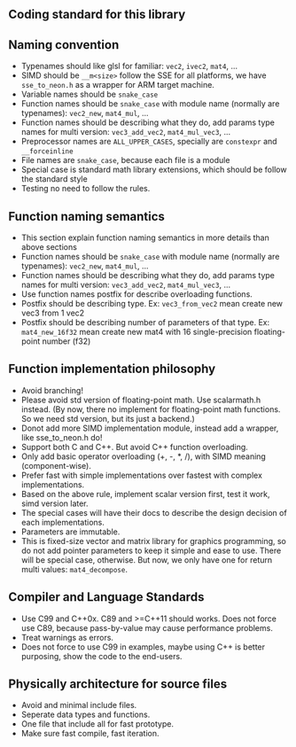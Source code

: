 Coding standard for this library
--------------------------------

Naming convention
-----------------
- Typenames should like glsl for familiar: `vec2`, `ivec2`, `mat4`, ...
- SIMD should be `__m<size>` follow the SSE for all platforms, we have `sse_to_neon.h` as a wrapper for ARM target machine.
- Variable names should be `snake_case`
- Function names should be `snake_case` with module name (normally are typenames): `vec2_new`, `mat4_mul`, ...
- Function names should be describing what they do, add params type names for multi version: `vec3_add_vec2`, `mat4_mul_vec3`, ...
- Preprocessor names are `ALL_UPPER_CASES`, specially are `constexpr` and `__forceinline`
- File names are `snake_case`, because each file is a module
- Special case is standard math library extensions, which should be follow the standard style
- Testing no need to follow the rules.

Function naming semantics
-------------------------
- This section explain function naming semantics in more details than above sections
- Function names should be `snake_case` with module name (normally are typenames): `vec2_new`, `mat4_mul`, ...
- Function names should be describing what they do, add params type names for multi version: `vec3_add_vec2`, `mat4_mul_vec3`, ...
- Use function names postfix for describe overloading functions.
- Postfix should be describing type. Ex: `vec3_from_vec2` mean create new vec3 from 1 vec2
- Postfix should be describing number of parameters of that type. Ex: `mat4_new_16f32` mean create new mat4 with 16 single-precision floating-point number (f32)

Function implementation philosophy
----------------------------------
- Avoid branching!
- Please avoid std version of floating-point math. Use scalarmath.h instead. (By now, there no implement for floating-point math functions. So we need std version, but its just a backend.)
- Donot add more SIMD implementation module, instead add a wrapper, like sse_to_neon.h do!
- Support both C and C++. But avoid C++ function overloading.
- Only add basic operator overloading (+, -, *, /), with SIMD meaning (component-wise).
- Prefer fast with simple implementations over fastest with complex implementations.
- Based on the above rule, implement scalar version first, test it work, simd version later.
- The special cases will have their docs to describe the design decision of each implementations.
- Parameters are immutable.
- This is fixed-size vector and matrix library for graphics programming, so do not add pointer parameters to keep it simple and ease to use. There will be special case, otherwise. But now, we only have one for return multi values: `mat4_decompose`.

Compiler and Language Standards
-------------------------------
- Use C99 and C++0x. C89 and >=C++11 should works. Does not force use C89, because pass-by-value may cause performance problems.
- Treat warnings as errors.
- Does not force to use C99 in examples, maybe using C++ is better purposing, show the code to the end-users. 

Physically architecture for source files
----------------------------------------
- Avoid and minimal include files.
- Seperate data types and functions.
- One file that include all for fast prototype.
- Make sure fast compile, fast iteration.
